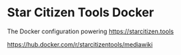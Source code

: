 # Star Citizen Tools Docker
The Docker configuration powering https://starcitizen.tools

https://hub.docker.com/r/starcitizentools/mediawiki
